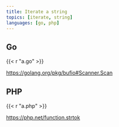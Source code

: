 ```yaml
---
title: Iterate a string
topics: [iterate, string]
languages: [go, php]
---
```


## Go

{{< r "a.go" >}}

<https://golang.org/pkg/bufio#Scanner.Scan>

## PHP

{{< r "a.php" >}}

<https://php.net/function.strtok>
